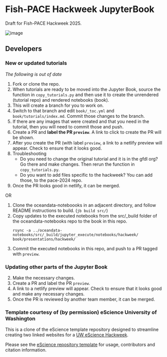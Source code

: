 # Fish-PACE Hackweek JupyterBook

Draft for Fish-PACE Hackweek 2025.

![image](https://github.com/noaa-nwfsc/Hackweek-2024-book/assets/2545978/8f4eda29-eec2-4263-bc1f-600ef5567996)


## Developers

### New or updated tutorials

*The following is out of date*

1. Fork or clone the repo.
1. When tutorials are ready to be moved into the Jupyter Book, source the function in `copy_tutorials.py` and then use it to create the unrendered (tutorial repo) and rendered notebooks (book).
2. This will create a branch for you to work on.
3. Switch to that branch and edit `book/_toc.yml` and `book/tutorials/index.md`. Commit those changes to the branch.
4. If there are any images that were created and that you need in the tutorial, then you will need to commit those and push.
5. Create a PR and **label the PR `preview`**. A link to click to create the PR will be shown.
6. After you create the PR (with label `preview`, a link to a netlify preview will appear. Check to ensure that it looks good.
7. Troubleshooting
    * Do you need to change the original tutorial and it is in the gfdl org? Go there and make changes. Then rerun the function in `copy_tutorials.py`.
    * Do you want to add files specific to the hackweek? You can add those, to the pace-2024 repo.
9. Once the PR looks good in netlify, it can be merged.

OR

1. Clone the oceandata-noteboooks in an adjacent directory, and follow README instructions to build. (`jb build src/`)
2. Copy updates to the executed notebooks from the src/_build folder of the oceandata-notebooks repo to the book in this repo.
   ```
   rsync -a ../oceandata-notebooks/src/_build/jupyter_execute/notebooks/hackweek/ book/presentations/hackweek/
   ```
3. Commit the executed notebooks in this repo, and push to a PR tagged with `preview`.

### Updating other parts of the Jupyter Book

2. Make the necessary changes.
3. Create a PR and label the PR `preview`.
4. A link to a netlify preview will appear. Check to ensure that it looks good and make any necessary changes.
5. Once the PR is reviewed by another team member, it can be merged.

### Template courtesy of (by permission) eScience University of Washington

This is a clone of the eScience template repository designed to streamline creating two linked websites for a [UW eScience Hackweek](https://uwhackweek.github.io/hackweeks-as-a-service/intro.html).

Please see the [eScience repository template](https://github.com/uwhackweek/jupyterbook-template) for usage, contributors and citation information.

